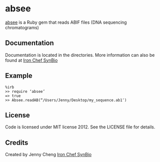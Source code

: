 absee
============

[absee](https://rubygems.org/gems/absee) is a Ruby gem that reads ABIF files (DNA sequencing chromatograms)


Documentation
-------------

Documentation is located in the directories.
More information can also be found at [Iron Chef SynBio](http://ironchefsynbio.wordpress.com/)

Example
-------

	%irb
	>> require ‘absee’
	=> true
	>> Absee.readAB(“/Users/Jenny/Desktop/my_sequence.ab1″)

License
-------

Code is licensed under MIT license 2012.
See the LICENSE file for details.


Credits
-------
Created by Jenny Cheng [Iron Chef SynBio](http://ironchefsynbio.wordpress.com/)